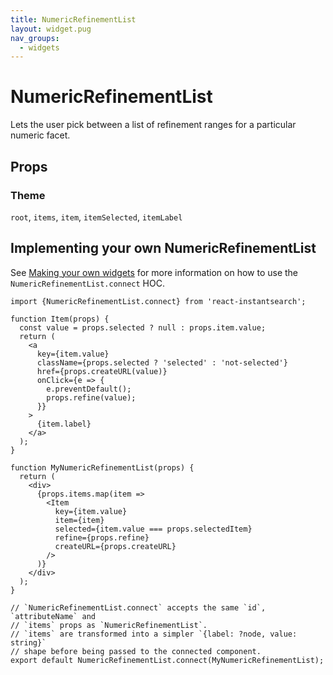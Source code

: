 ```yaml
---
title: NumericRefinementList
layout: widget.pug
nav_groups:
  - widgets
---
```


# NumericRefinementList

Lets the user pick between a list of refinement ranges for a particular numeric facet.

## Props

<!-- props default ./index.js -->

### Theme

`root`, `items`, `item`, `itemSelected`, `itemLabel`

## Implementing your own NumericRefinementList

See [Making your own widgets](../Customization.md) for more information on how to use the `NumericRefinementList.connect` HOC.

```
import {NumericRefinementList.connect} from 'react-instantsearch';

function Item(props) {
  const value = props.selected ? null : props.item.value;
  return (
    <a
      key={item.value}
      className={props.selected ? 'selected' : 'not-selected'}
      href={props.createURL(value)}
      onClick={e => {
        e.preventDefault();
        props.refine(value);
      }}
    >
      {item.label}
    </a>
  );
}

function MyNumericRefinementList(props) {
  return (
    <div>
      {props.items.map(item =>
        <Item
          key={item.value}
          item={item}
          selected={item.value === props.selectedItem}
          refine={props.refine}
          createURL={props.createURL}
        />
      )}
    </div>
  );
}

// `NumericRefinementList.connect` accepts the same `id`, `attributeName` and
// `items` props as `NumericRefinementList`.
// `items` are transformed into a simpler `{label: ?node, value: string}`
// shape before being passed to the connected component.
export default NumericRefinementList.connect(MyNumericRefinementList);
```
